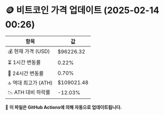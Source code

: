 # 🪙 비트코인 가격 업데이트 (2025-02-14 00:26)

| 항목                | 값 |
|--------------------|----------------|
| 💰 현재 가격 (USD) | $96226.32 |
| ⏳ 1시간 변동률    | 0.22% |
| 📆 24시간 변동률   | 0.70% |
| 🔝 역대 최고가 (ATH) | $109021.48 |
| 📉 ATH 대비 하락률 | -12.03% |

🔄 **이 파일은 GitHub Actions에 의해 자동으로 업데이트됩니다.**
